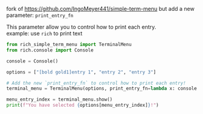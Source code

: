 fork of https://github.com/IngoMeyer441/simple-term-menu but add a new parameter: `print_entry_fn`

This parameter allow you to control how to print each entry.  
example: use `rich` to print text

```python
from rich_simple_term_menu import TerminalMenu
from rich.console import Console

console = Console()

options = ["[bold gold1]entry 1", "entry 2", "entry 3"]

# Add the new `print_entry_fn` to control how to print each entry! 
terminal_menu = TerminalMenu(options, print_entry_fn=lambda x: console.print(x, end=''))

menu_entry_index = terminal_menu.show()
print(f"You have selected {options[menu_entry_index]}!")
```